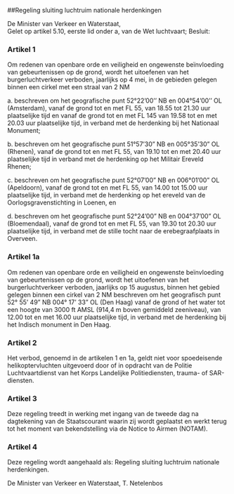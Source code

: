 <meta http-equiv='Content-Type' content='text/html; charset=utf-8' />

##Regeling sluiting luchtruim nationale herdenkingen

De Minister van Verkeer en Waterstaat,  
Gelet op artikel 5.10, eerste lid onder a, van de Wet luchtvaart;
Besluit:    

### Artikel  1  

Om redenen van openbare orde en veiligheid en ongewenste beïnvloeding van gebeurtenissen op de grond, wordt het uitoefenen van het burgerluchtverkeer verboden, jaarlijks op 4 mei, in de gebieden gelegen binnen een cirkel met een straal van 2 NM 

a. beschreven om het geografische punt 52°22’00’’ NB en 004°54’00’’ OL (Amsterdam), vanaf de grond tot en met FL 55, van 18.55 tot 21.30 uur plaatselijke tijd en vanaf de grond tot en met FL 145 van 19.58 tot en met 20.03 uur plaatselijke tijd, in verband met de herdenking bij het Nationaal Monument;

b. beschreven om het geografische punt 51°57’30” NB en 005°35’30” OL (Rhenen), vanaf de grond tot en met FL 55, van 19.10 tot en met 20.40 uur plaatselijke tijd in verband met de herdenking op het Militair Ereveld Rhenen;

c. beschreven om het geografische punt 52°07’00” NB en 006°01’00” OL (Apeldoorn), vanaf de grond tot en met FL 55, van 14.00 tot 15.00 uur plaatselijke tijd, in verband met de herdenking op het ereveld van de Oorlogsgravenstichting in Loenen, en

d. beschreven om het geografische punt 52°24’00” NB en 004°37’00” OL (Bloemendaal), vanaf de grond tot en met FL 55, van 19.30 tot 20.30 uur plaatselijke tijd, in verband met de stille tocht naar de erebegraafplaats in Overveen.

### Artikel  1a  

Om redenen van openbare orde en veiligheid en ongewenste beïnvloeding van gebeurtenissen op de grond, wordt het uitoefenen van het burgerluchtverkeer verboden, jaarlijks op 15 augustus, binnen het gebied gelegen binnen een cirkel van 2 NM beschreven om het geografisch punt 52° 55’ 49” NB 004° 17’ 33” OL (Den Haag) vanaf de grond of het water tot een hoogte van 3000 ft AMSL (914,4 m boven gemiddeld zeeniveau), van 12.00 tot en met 16.00 uur plaatselijke tijd, in verband met de herdenking bij het Indisch monument in Den Haag.

### Artikel  2  

Het verbod, genoemd in de artikelen 1 en 1a, geldt niet voor spoedeisende helikoptervluchten uitgevoerd door of in opdracht van de Politie Luchtvaartdienst van het Korps Landelijke Politiediensten, trauma- of SAR-diensten. 

### Artikel  3  

Deze regeling treedt in werking met ingang van de tweede dag na dagtekening van de Staatscourant waarin zij wordt geplaatst en werkt terug tot het moment van bekendstelling via de Notice to Airmen (NOTAM). 

### Artikel  4  

Deze regeling wordt aangehaald als: Regeling sluiting luchtruim nationale herdenkingen. 

De 
Minister van  Verkeer en Waterstaat, 
T. Netelenbos     
